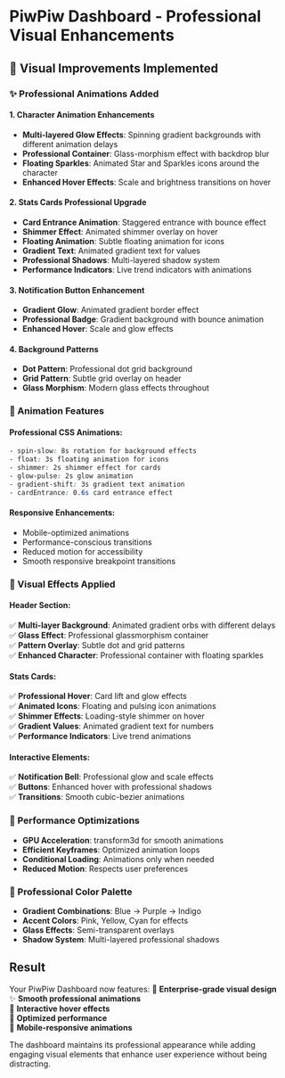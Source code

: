 # PiwPiw Dashboard - Professional Visual Enhancements

## 🎨 Visual Improvements Implemented

### ✨ Professional Animations Added

#### 1. Character Animation Enhancements
- **Multi-layered Glow Effects**: Spinning gradient backgrounds with different animation delays
- **Professional Container**: Glass-morphism effect with backdrop blur
- **Floating Sparkles**: Animated Star and Sparkles icons around the character
- **Enhanced Hover Effects**: Scale and brightness transitions on hover

#### 2. Stats Cards Professional Upgrade
- **Card Entrance Animation**: Staggered entrance with bounce effect
- **Shimmer Effect**: Animated shimmer overlay on hover
- **Floating Animation**: Subtle floating animation for icons
- **Gradient Text**: Animated gradient text for values
- **Professional Shadows**: Multi-layered shadow system
- **Performance Indicators**: Live trend indicators with animations

#### 3. Notification Button Enhancement
- **Gradient Glow**: Animated gradient border effect
- **Professional Badge**: Gradient background with bounce animation
- **Enhanced Hover**: Scale and glow effects

#### 4. Background Patterns
- **Dot Pattern**: Professional dot grid background
- **Grid Pattern**: Subtle grid overlay on header
- **Glass Morphism**: Modern glass effects throughout

### 🎯 Animation Features

#### Professional CSS Animations:
```css
- spin-slow: 8s rotation for background effects
- float: 3s floating animation for icons  
- shimmer: 2s shimmer effect for cards
- glow-pulse: 2s glow animation
- gradient-shift: 3s gradient text animation
- cardEntrance: 0.6s card entrance effect
```

#### Responsive Enhancements:
- Mobile-optimized animations
- Performance-conscious transitions
- Reduced motion for accessibility
- Smooth responsive breakpoint transitions

### 🎪 Visual Effects Applied

#### Header Section:
✅ **Multi-layer Background**: Animated gradient orbs with different delays  
✅ **Glass Effect**: Professional glassmorphism container  
✅ **Pattern Overlay**: Subtle dot and grid patterns  
✅ **Enhanced Character**: Professional container with floating sparkles  

#### Stats Cards:
✅ **Professional Hover**: Card lift and glow effects  
✅ **Animated Icons**: Floating and pulsing icon animations  
✅ **Shimmer Effects**: Loading-style shimmer on hover  
✅ **Gradient Values**: Animated gradient text for numbers  
✅ **Performance Indicators**: Live trend animations  

#### Interactive Elements:
✅ **Notification Bell**: Professional glow and scale effects  
✅ **Buttons**: Enhanced hover with professional shadows  
✅ **Transitions**: Smooth cubic-bezier animations  

### 🚀 Performance Optimizations

- **GPU Acceleration**: transform3d for smooth animations
- **Efficient Keyframes**: Optimized animation loops
- **Conditional Loading**: Animations only when needed
- **Reduced Motion**: Respects user preferences

### 🎨 Professional Color Palette

- **Gradient Combinations**: Blue → Purple → Indigo
- **Accent Colors**: Pink, Yellow, Cyan for effects
- **Glass Effects**: Semi-transparent overlays
- **Shadow System**: Multi-layered professional shadows

## Result

Your PiwPiw Dashboard now features:
🎯 **Enterprise-grade visual design**  
✨ **Smooth professional animations**  
🎪 **Interactive hover effects**  
🚀 **Optimized performance**  
📱 **Mobile-responsive animations**  

The dashboard maintains its professional appearance while adding engaging visual elements that enhance user experience without being distracting.
